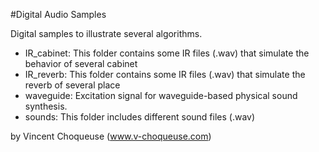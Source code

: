 #Digital Audio Samples

Digital samples to illustrate several algorithms.

* IR_cabinet: This folder contains some IR files (.wav) that simulate the behavior of several cabinet
* IR_reverb: This folder contains some IR files (.wav) that simulate the reverb of several place
* waveguide: Excitation signal for waveguide-based physical sound synthesis.
* sounds: This folder includes different sound files (.wav)

by Vincent Choqueuse (www.v-choqueuse.com)